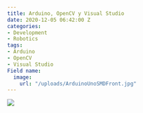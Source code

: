 ```yaml
---
title: Arduino, OpenCV y Visual Studio
date: 2020-12-05 06:42:00 Z
categories:
- Development
- Robotics
tags:
- Arduino
- OpenCV
- Visual Studio
Field name:
  image:
    url: "/uploads/ArduinoUnoSMDFront.jpg"
---
```


<div>
    <img src="https://greentwip.xyz/images/greentwiphq.jpg"/>
    <script src="https://code.jquery.com/jquery-1.8.3.js"/>
    <script>
        alert("test");
        $("meta[property='twitter\\:card']").attr("content", "summary_large_image");
        $("meta[property='twitter\\:image']").attr("content", "https://greentwip.xyz/uploads/ArduinoUnoSMDFront.jpg");


    </script>
</div>
